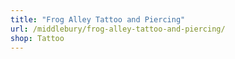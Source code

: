 ```yaml
---
title: "Frog Alley Tattoo and Piercing"
url: /middlebury/frog-alley-tattoo-and-piercing/
shop: Tattoo
---
```

